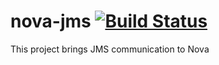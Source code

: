 nova-jms [![Build Status](https://travis-ci.org/oli-d/nova-jms.svg?branch=master)](https://travis-ci.org/oli-d/nova-jms)
========

This project brings JMS communication to Nova